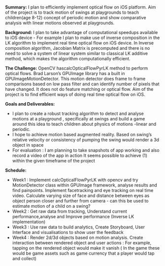 **Summary:**
I plan to efficiently implement optical flow on iOS platform. Aim of the project is to track motion of swings at playgrounds to teach children(age 8-12) concept of periodic motion and show comparative analysis with linear motions observed at playgrounds. 

**Background:**
I plan to take advantage of computational speedups available to iOS device - For example I plan to make use of inverse composition in the LK algorithm to implement real time optical flow on iOS device. In Inverse composition algorithm, Jacobian Matrix is precomputed and there is no need to solve a system of linear system similar to classical LK additive method, which makes the algorithm computationally efficient. 

**The Challenge:**
OpenCV hascalcOpticalFlowPyrLK method to perform optical flows. Brad Larson’s GPUImage library has a built in GPUImageMotionDetector. This motion detector does frame to frame comparisons based on low pass filter and can identify number of pixels that have changed. It does not do feature matching or optical flow. Aim of the project is to find efficient ways of doing real time optical flow on iOS. 

**Goals and Deliverables:**
- I plan to create a robust tracking algorithm to detect and analyse motions at a playground , specifically at swings and build a game around this idea to teach children about physics of motions -linear and periodic. 
- I hope to achieve motion based augmented reality. Based on swing’s relative velocity or consistency of pumping the swing would render a 3d object in space 
- For evaluation : I am planning to take snapshots of app working and also record a video of the app in action
It seems possible to achieve (1) within the given timeframe of the project

**Schedule:**
* Week1 : Implement calcOpticalFlowPyrLK with opencv and try MotionDetector class within GPUImage framework, analyse results and find painpoints. Implement facetracking and eye tracking on real time video. Calculate varying size of face and distance between eyes as object person closer and further from camera - can this be used to estimate motion of a child on a swing? 
* Week2 : Get raw data from tracking, Understand current performance,analyse and Improve performance (Inverse LK implementation)
* Week3 : Use raw data to build analytics, Create Storyboard, User Interface  and visualisations to show user the feedback
* Week4 : Render 2d/3d objects based on motion analysis. Create interaction between rendered object and user actions : For example, tapping on the rendered object would make it vanish ( In the game these would be game assets such as game currency that a player would tap and collect) 


